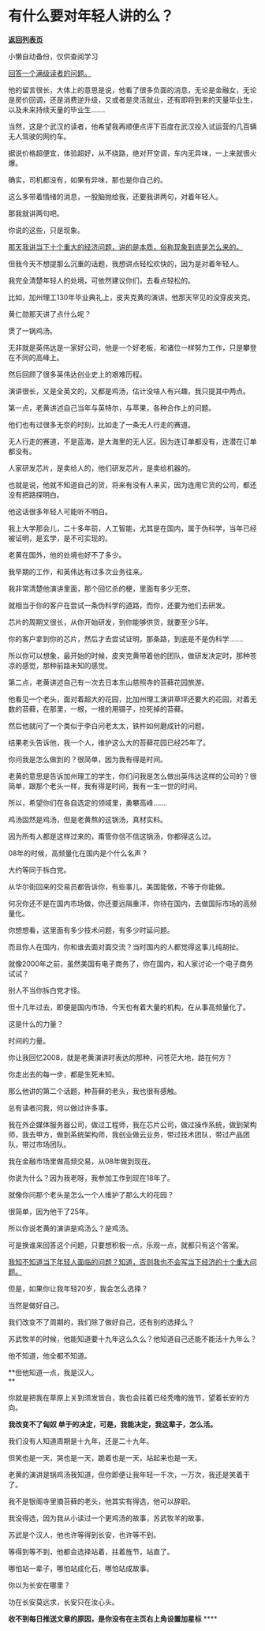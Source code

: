 # 有什么要对年轻人讲的么？

[**返回列表页**](/gzh/记忆承载3)

小懒自动备份，仅供查阅学习

[回答一个满级读者的问题。](http://mp.weixin.qq.com/s?__biz=Mzg4MTg2MzU3Mg==&mid=2247484401&idx=1&sn=f0866986477ebdc239e74462c280cc21&chksm=cf5e3d0af829b41c04030f1224abee56cede5c512ea56c1e60a02736c2e7a17d88ccad569ef2&scene=21#wechat_redirect)

他的留言很长，大体上的意思是说，他看了很多负面的消息，无论是金融女，无论是房价回调，还是消费逆升级，又或者是灵活就业，还有即将到来的天量毕业生，以及未来持续天量的毕业生.......

当然，这是个武汉的读者，他希望我再顺便点评下百度在武汉投入试运营的几百辆无人驾驶的网约车。

据说价格超便宜，体验超好，从不绕路，绝对开空调，车内无异味，一上来就很火爆。  

确实，司机都没有，如果有异味，那也是你自己的。  

这么多带着情绪的消息，一股脑抛给我，还要我讲两句，对着年轻人。

那我就讲两句吧。

你说的这些，只是现象。  

[那天我讲当下十个重大的经济问题，讲的是本质，俗称现象到底是怎么来的。](http://mp.weixin.qq.com/s?__biz=MzkwMzQ1MzczOQ==&mid=2247484165&idx=1&sn=449fa954b50163902677820bcb2d487f&chksm=c0974e41f7e0c757f1e6cd0bff7bf0c1f79f5aba8fac9d25342bc0d07aaf872efa7933ecf77c&scene=21#wechat_redirect)

但我今天不想提那么沉重的话题，我想讲点轻松欢快的，因为是对着年轻人。

我完全清楚年轻人的处境，可依然建议你们，去看点轻松的。

比如，加州理工130年毕业典礼上，皮夹克黄的演讲。他那天罕见的没穿皮夹克。

黄仁勋那天讲了点什么呢？

煲了一锅鸡汤。

无非就是英伟达是一家好公司，他是一个好老板，和诸位一样努力工作，只是攀登在不同的高峰上。  

然后回顾了很多英伟达创业史上的艰难历程。  

演讲很长，又是全英文的，又都是鸡汤，估计没啥人有兴趣，我只提其中两点。  

第一点，老黄讲述自己当年与英特尔，与苹果，各种合作上的问题。  

他们也有过很多无奈的时刻，比如走了一条无人行走的赛道。  

无人行走的赛道，不是蓝海，是大海里的无人区。因为连订单都没有，连潜在订单都没有。  

人家研发芯片，是卖给人的，他们研发芯片，是卖给机器的。

也就是说，他就不知道自己的货，将来有没有人来买，因为连用它货的公司，都还没有把路探明白。  

他这话很多年轻人可能听不明白。  

我上大学那会儿，二十多年前，人工智能，尤其是在国内，属于伪科学，当年已经被证明，是玄学，是不可实现的。

老黄在国外，他的处境也好不了多少。  

我早期的工作，和英伟达有过多次业务往来。  

我非常清楚他演讲里面，那个回忆杀的梗，里面有多少无奈。  

就相当于你的客户在尝试一条伪科学的道路，而你，还要为他们去研发。  

芯片的周期又很长，从你开始研发，到你能够供货，就要至少5年。

你的客户拿到你的芯片，然后才去尝试证明，那条路，到底是不是伪科学.......

所以你可以想象，最开始的时候，皮夹克黄带着他的团队，做研发决定时，那种苍凉的感觉，那种前路未知的感觉。

第二点，老黄讲述自己有一次去日本东山慈照寺的苔藓花园旅游。

他看见一个老头，面对着超大的花园，比加州理工演讲草坪还要大的花园，对着无数的苔藓，在那里，一根，一根的用镊子，捡死掉的苔藓。  

然后他就问了一个类似于李白问老太太，铁杵如何磨成针的问题。  

结果老头告诉他，我一个人，维护这么大的苔藓花园已经25年了。  

你问我是怎么做到的？很简单，因为我有得是时间。

老黄的意思是告诉加州理工的学生，你们问我是怎么做出英伟达这样的公司的？很简单，跟那个老头一样，我有得是时间，我有一生一世的时间。

所以，希望你们在各自选定的领域里，勇攀高峰.......

鸡汤固然是鸡汤，但是老黄熬的这锅汤，真材实料。  

因为所有人都是这样过来的，甭管你信不信这锅汤，你都得这么过。

08年的时候，高频量化在国内是个什么名声？  

大约等同于拆白党。

从华尔街回来的交易员都告诉你，有些事儿，美国能做，不等于你能做。  

何况你还不是在国内市场做，你还要远隔重洋，你待在国内，去做国际市场的高频量化。  

你想想看，这里面有多少技术问题，有多少时延问题。  

而且你人在国内，你和谁去面对面交流？当时国内的人都觉得这事儿纯胡扯。  

就像2000年之前，虽然美国有电子商务了，你在国内，和人家讨论一个电子商务试试？

别人不当你拆白党才怪。

但十几年过去，即便是国内市场，今天也有着大量的机构，在从事高频量化了。  

这是什么的力量？  

时间的力量。

你让我回忆2008，就是老黄演讲时表达的那种，问苍茫大地，路在何方？

你走出去的每一步，都是生死未知。

那么他讲的第二个话题，种苔藓的老头，我也很有感触。  

总有读者问我，何以做过许多事。  

我在外企媒体服务器公司，做过工程师，我在芯片公司，做过操作系统，做到架构师，我去甲方，做到系统架构师，我创业做云业务，带过技术团队，带过产品团队，带过市场团队。

我在金融市场里做高频交易，从08年做到现在。  

你说为什么？因为我老呀，我参加工作到现在18年了。

就像你问那个老头是怎么一个人维护了那么大的花园？  

很简单，因为他干了25年。

所以你说老黄的演讲是鸡汤么？是鸡汤。  

可是换谁来回答这个问题，只要想积极一点，乐观一点，就都只有这个答案。

[我知不知道当下年轻人面临的问题？知道，否则我也不会写当下经济的十个重大问题。](http://mp.weixin.qq.com/s?__biz=MzkwMzQ1MzczOQ==&mid=2247484165&idx=1&sn=449fa954b50163902677820bcb2d487f&chksm=c0974e41f7e0c757f1e6cd0bff7bf0c1f79f5aba8fac9d25342bc0d07aaf872efa7933ecf77c&scene=21#wechat_redirect)

但是，如果你让我年轻20岁，我会怎么选择？

当然是做好自己。

我们改变不了周期的，我们除了做好自己，还有别的选择么？  

苏武牧羊的时候，他能知道要十九年这么久么？他知道自己还能不能活十九年么？

他不知道，他全都不知道。

 **但他知道一点，我是汉人。  
**

你就是把我在草原上关到须发皆白，我也会拄着已经秃噜的旌节，望着长安的方向。

 **我改变不了匈奴 单于的决定，可是，我能决定，我这辈子，怎么活。**

我们没有人知道周期是十九年，还是二十九年。  

但笑也是一天，哭也是一天，跪着也是一天，站起来也是一天。

老黄的演讲是锅鸡汤我知道，但你即便让我年轻一千次，一万次，我还是笑着干了。  

我不是银阁寺里摘苔藓的老头，他其实有得选，他可以辞职。  

我没得选，因为我从小读过一个更鸡汤的故事，苏武牧羊的故事。

苏武是个汉人，他也许等得到长安，也许等不到。  

等得到等不到，他都会选择站着，拄着旌节，站直了。

哪怕站一辈子，哪怕站成化石，哪怕站成故事。

你以为长安在哪里？

功在长安莫远求，长安只在汝心头。

 **收不到每日推送文章的原因，是你没有在主页右上角设置加星标** ****

